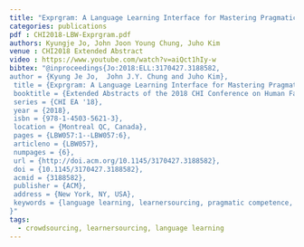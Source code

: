 ```yaml
---
title: "Exprgram: A Language Learning Interface for Mastering Pragmatic Competence"
categories: publications
pdf : CHI2018-LBW-Exprgram.pdf
authors: Kyungje Jo, John Joon Young Chung, Juho Kim
venue : CHI2018 Extended Abstract
video : https://www.youtube.com/watch?v=aiQct1hIy-w
bibtex: "@inproceedings{Jo:2018:ELL:3170427.3188582,
author = {Kyung Je Jo,  John J.Y. Chung and Juho Kim},
 title = {Exprgram: A Language Learning Interface for Mastering Pragmatic Competence},
 booktitle = {Extended Abstracts of the 2018 CHI Conference on Human Factors in Computing Systems},
 series = {CHI EA '18},
 year = {2018},
 isbn = {978-1-4503-5621-3},
 location = {Montreal QC, Canada},
 pages = {LBW057:1--LBW057:6},
 articleno = {LBW057},
 numpages = {6},
 url = {http://doi.acm.org/10.1145/3170427.3188582},
 doi = {10.1145/3170427.3188582},
 acmid = {3188582},
 publisher = {ACM},
 address = {New York, NY, USA},
 keywords = {language learning, learnersourcing, pragmatic competence, video learning},
}" 
tags:
  - crowdsourcing, learnersourcing, language learning
---
```

